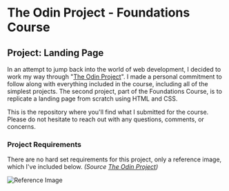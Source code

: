 # The Odin Project - Foundations Course
## Project: Landing Page
In an attempt to jump back into the world of web development, I decided to work my way through "[The Odin Project](https://www.theodinproject.com/)". I made a personal commitment to follow along with everything included in the course, including all of the simplest projects. The second project, part of the Foundations Course, is to replicate a landing page from scratch using HTML and CSS.

This is the repository where you'll find what I submitted for the course. Please do not hesitate to reach out with any questions, comments, or concerns.

### Project Requirements
There are no hard set requirements for this project, only a reference image, which I've included below. *(Source [The Odin Project](https://www.theodinproject.com/))*

![Reference Image](https://cdn.statically.io/gh/TheOdinProject/curriculum/81a5d553f4073e593d23a6ab00d50eef8620796d/foundations/html_css/project/imgs/01.png)